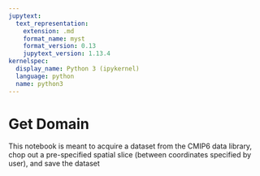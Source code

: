 ```yaml
---
jupytext:
  text_representation:
    extension: .md
    format_name: myst
    format_version: 0.13
    jupytext_version: 1.13.4
kernelspec:
  display_name: Python 3 (ipykernel)
  language: python
  name: python3
---
```


# Get Domain

This notebook is meant to acquire a dataset from the CMIP6 data library, chop out a pre-specified spatial slice (between coordinates specified by user), and save the dataset
